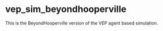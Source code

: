 # vep_sim_beyondhooperville
This is the BeyondHooperville version of the VEP agent based simulation.
